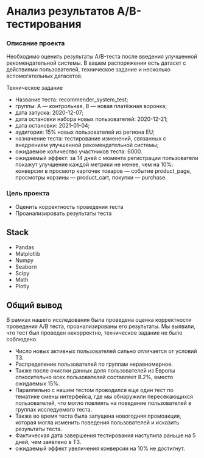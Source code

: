 # Анализ результатов A/B-тестирования
### Описание проекта
Необходимо оценить результаты A/B-теста после введения улучшенной рекомендательной системы. В вашем распоряжении есть датасет с действиями пользователей, техническое задание и несколько вспомогательных датасетов.

Техническое задание

- Название теста: recommender_system_test;
- группы: А — контрольная, B — новая платёжная воронка;
- дата запуска: 2020-12-07;
- дата остановки набора новых пользователей: 2020-12-21;
- дата остановки: 2021-01-04;
- аудитория: 15% новых пользователей из региона EU;
- назначение теста: тестирование изменений, связанных с внедрением улучшенной рекомендательной системы;
- ожидаемое количество участников теста: 6000.
- ожидаемый эффект: за 14 дней с момента регистрации пользователи покажут улучшение каждой метрики не менее, чем на 10%:
конверсии в просмотр карточек товаров — событие product_page,
просмотры корзины — product_cart,
покупки — purchase.
### Цель проекта
- Оценить корректность проведения теста
- Проанализировать результаты теста
## Stack
- Pandas
- Matplotlib
- Numpy
- Seaborn
- Scipy
- Math
- Plotly
## Общий вывод
В рамках нашего исследования была проведена оценка корректности проведения А/В теста, проанализированы его результаты. Мы выявили, что тест был проведен некорректно, техническое задание не было соблюдено.

- Число новых активных пользователей сильно отличается от условий ТЗ.
- Распределение пользователей по группам неравномерное.
- Также после очистки данных доля пользователей из Европы относительно всех пользователей составляет 8.2%, вместо ожидаемых 15%.
- Параллельно с нашим тестом проводился еще один тест по тематике смены интерфейса, где мы обнаружили пересекающихся пользователей, что могло повлиять на поведение пользователей в группах исследуемого теста.
- Также во время теста была запущена новогодняя промоакция, которая могла изменить поведения пользователей и исказить результаты теста.
- Фактическая дата завершения тестирования наступила раньше на 5 дней, чем заявлено в ТЗ.
- ожидаемый эффект увеличения конверсии на 10% не достигнут. 
